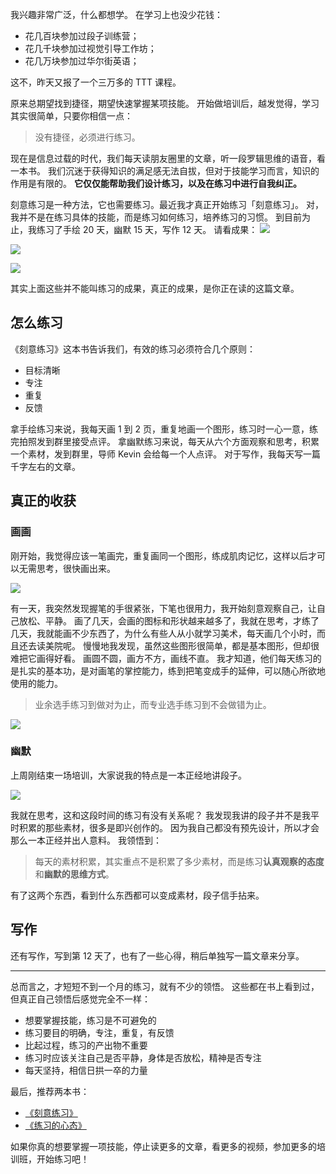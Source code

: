 我兴趣非常广泛，什么都想学。
在学习上也没少花钱：
* 花几百块参加过段子训练营；
* 花几千块参加过视觉引导工作坊；
* 花几万块参加过华尔街英语；

这不，昨天又报了一个三万多的 TTT 课程。

原来总期望找到捷径，期望快速掌握某项技能。
开始做培训后，越发觉得，学习其实很简单，只要你相信一点：
>没有捷径，必须进行练习。

现在是信息过载的时代，我们每天读朋友圈里的文章，听一段罗辑思维的语音，看一本书。
我们沉迷于获得知识的满足感无法自拔，但对于技能学习而言，知识的作用是有限的。
**它仅仅能帮助我们设计练习，以及在练习中进行自我纠正。**

刻意练习是一种方法，它也需要练习。最近我才真正开始练习「刻意练习」。
对，我并不是在练习具体的技能，而是练习如何练习，培养练习的习惯。
到目前为止，我练习了手绘 20 天，幽默 15 天，写作 12 天。
请看成果：
![](./_image/2017-02-27-21-22-03.jpg)


![](./_image/2017-02-27-21-25-52.jpg)

![](./_image/2017-02-27-21-28-51.jpg)

其实上面这些并不能叫练习的成果，真正的成果，是你正在读的这篇文章。

## 怎么练习
《刻意练习》这本书告诉我们，有效的练习必须符合几个原则：
* 目标清晰
* 专注
* 重复
* 反馈

拿手绘练习来说，我每天画 1 到 2 页，重复地画一个图形，练习时一心一意，练完拍照发到群里接受点评。
拿幽默练习来说，每天从六个方面观察和思考，积累一个素材，发到群里，导师 Kevin 会给每一个人点评。
对于写作，我每天写一篇千字左右的文章。

## 真正的收获
### 画画
刚开始，我觉得应该一笔画完，重复画同一个图形，练成肌肉记忆，这样以后才可以无需思考，很快画出来。

![](./_image/2017-02-27-21-36-57.jpg)

有一天，我突然发现握笔的手很紧张，下笔也很用力，我开始刻意观察自己，让自己放松、平静。
画了几天，会画的图标和形状越来越多了，我就在思考，才练了几天，我就能画不少东西了，为什么有些人从小就学习美术，每天画几个小时，而且还去读美院呢。
慢慢地我发现，虽然这些图形很简单，都是基本图形，但却很难把它画得好看。
画圆不圆，画方不方，画线不直。
我才知道，他们每天练习的是扎实的基本功，是对画笔的掌控能力，练到把笔变成手的延伸，可以随心所欲地使用的能力。
>业余选手练习到做对为止，而专业选手练习到不会做错为止。


![](./_image/2017-02-27-22-08-32.jpg)

### 幽默
上周刚结束一场培训，大家说我的特点是一本正经地讲段子。

![](./_image/2017-02-27-21-45-51.jpg)

我就在思考，这和这段时间的练习有没有关系呢？
我发现我讲的段子并不是我平时积累的那些素材，很多是即兴创作的。
因为我自己都没有预先设计，所以才会那么一本正经并出人意料。
我领悟到：
>每天的素材积累，其实重点不是积累了多少素材，而是练习**认真观察的态度**和**幽默的思维方式**。

有了这两个东西，看到什么东西都可以变成素材，段子信手拈来。

## 写作
还有写作，写到第 12 天了，也有了一些心得，稍后单独写一篇文章来分享。

---

总而言之，才短短不到一个月的练习，就有不少的领悟。
这些都在书上看到过，但真正自己领悟后感觉完全不一样：
* 想要掌握技能，练习是不可避免的
* 练习要目的明确，专注，重复，有反馈
* 比起过程，练习的产出物不重要
* 练习时应该关注自己是否平静，身体是否放松，精神是否专注
* 每天坚持，相信日拱一卒的力量

最后，推荐两本书：
* [《刻意练习》](https://book.douban.com/subject/26895993/)
* [《练习的心态》](https://book.douban.com/subject/26911425/)

如果你真的想要掌握一项技能，停止读更多的文章，看更多的视频，参加更多的培训班，开始练习吧！
